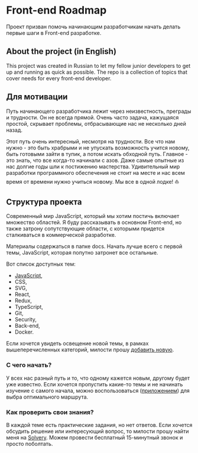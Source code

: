 # Front-end Roadmap

Проект призван помочь начинающим разработчикам начать делать первые шаги в Front-end разработке.

## About the project (in English)

This project was created in Russian to let my fellow junior developers to get up and running as quick as possible. The repo is a collection of topics that cover needs for every front-end developer.

## Для мотивации

Путь начинающего разработчика лежит через неизвестность, преграды и трудности. Он не всегда прямой. Очень часто задача, кажущаяся простой, скрывает проблемы, отбрасывающие нас не несколько дней назад.

Этот путь очень интересный, несмотря на трудности. Все что нам нужно - это быть храбрыми и не упускать возможность учится новому, быть готовыми зайти в тупик, а потом искать обходной путь. Главное - это знать, что все когда-то начинали с азов. Даже самые опытные из нас долгие годы шли к постижению мастерства. Удивительный мир разработки программного обеспечения не стоит на месте и нас всем время от времени нужно учиться новому. Мы все в одной лодке! ⛵️

## Структура проекта

Современный мир JavaScript, который мы хотим постичь включает множество областей. Я буду рассказывать в основном Front-end, но также затрону сопутствующие области, с которыми придется сталкиваться в коммерческой разработке.

Материалы содержаться в папке docs. Начать лучше всего с первой темы, JavaScript, которая попутно затронет все остальные.

Вот список доступных тем:
- [JavaScript](topics/javascript/index.md),
- CSS,
- SVG,
- React,
- Redux,
- TypeScript,
- Git,
- Security,
- Back-end,
- Docker.

Если хочется увидеть освещение новой темы, в рамках вышеперечисленных категорий, милости прошу [добавить новую](https://github.com/timur987/frontend-roadmap/issues/new).

### С чего начать?

У всех нас разный путь и то, что одному кажется новым, другому будет уже известно. Если хочется пропустить какие-то темы и не начинать изучение с самого начала, можно воспользоваться ([приложением](https://timur987.github.io/)) для выбра оптимального маршрута.

### Как проверить свои знания?
В каждой теме есть практические задания, но нет ответов. Если хочется обсудить решение или интересующий вопрос, то милости прошу найти меня на [Solvery](https://solvery.io/ru/mentor/timur). Можем провести бесплатный 15-минутный звонок и просто поболтать.
